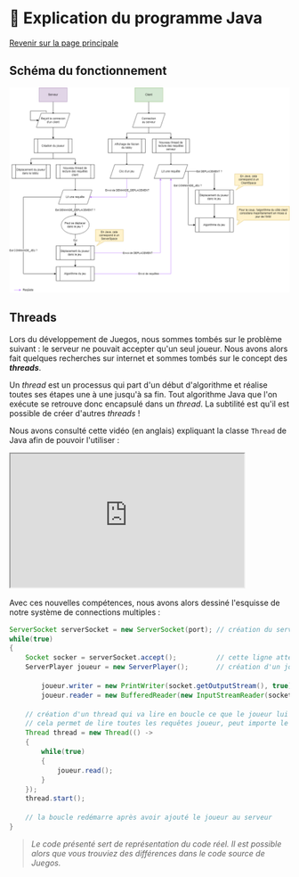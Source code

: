 # 🍵 Explication du programme Java

[Revenir sur la page principale](./index.md)

## Schéma du fonctionnement

![Schéma du fonctionnement](./images/fonctionnement_java.png)

## Threads
Lors du développement de Juegos, nous sommes tombés sur le problème suivant : le serveur ne pouvait accepter qu'un seul joueur.
Nous avons alors fait quelques recherches sur internet et sommes tombés sur le concept des ***threads***.

Un *thread* est un processus qui part d'un début d'algorithme et réalise toutes ses étapes une à une jusqu'à sa fin.
Tout algorithme Java que l'on exécute se retrouve donc encapsulé dans un *thread*. La subtilité est qu'il est possible de créer d'autres *threads* !

Nous avons consulté cette vidéo (en anglais) expliquant la classe `Thread` de Java afin de pouvoir l'utiliser :
<iframe width="420" height="240" src="https://www.youtube.com/embed/r_MbozD32eo"> </iframe>

Avec ces nouvelles compétences, nous avons alors dessiné l'esquisse de notre système de connections multiples :
```java
ServerSocket serverSocket = new ServerSocket(port); // création du serveur
while(true)
{
    Socket socker = serverSocket.accept();          // cette ligne attend la prochaine connexion
    ServerPlayer joueur = new ServerPlayer();       // création d'un joueur qui représentera notre nouvelle connexion
    
		joueur.writer = new PrintWriter(socket.getOutputStream(), true);
		joueur.reader = new BufferedReader(new InputStreamReader(socket.getInputStream()));
    
    // création d'un thread qui va lire en boucle ce que le joueur lui envoie
    // cela permet de lire toutes les requêtes joueur, peut importe le nombre de joueurs connectés
    Thread thread = new Thread(() ->
    {
        while(true)
        {
            joueur.read();
        }
    });
    thread.start();
    
    // la boucle redémarre après avoir ajouté le joueur au serveur
}
```
> *Le code présenté sert de représentation du code réel. Il est possible alors que vous trouviez des différences dans le code source de Juegos.*
